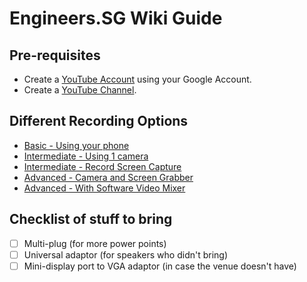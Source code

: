 # Engineers.SG Wiki Guide #

## Pre-requisites

* Create a [YouTube Account](http://youtube.com) using your Google Account.
* Create a [YouTube Channel](./01_create_youtube_channel/).

## Different Recording Options

- [Basic - Using your phone](./02_using_your_phone/)
- [Intermediate - Using 1 camera](./03_using_1_camera/)
- [Intermediate - Record Screen Capture](./04_record_screen_capture/)
- [Advanced - Camera and Screen Grabber](./05_camera_and_screen_grabber/)
- [Advanced - With Software Video Mixer](./06_with_software_video_mixer/)

## Checklist of stuff to bring

- [ ] Multi-plug (for more power points)
- [ ] Universal adaptor (for speakers who didn't bring)
- [ ] Mini-display port to VGA adaptor (in case the venue doesn't have)
